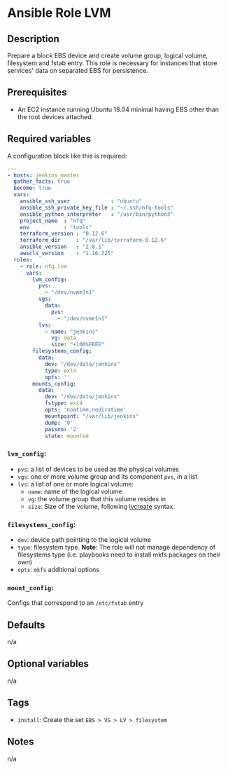 # Ansible Role LVM

## Description
Prepare a block EBS device and create volume group, logical volume, filesystem and fstab entry. This role is necessary for instances that store services' data on separated EBS for persistence.

## Prerequisites
* An EC2 instance running Ubuntu 18.04 minimal having EBS other than the root devices attached.

## Required variables

A configuration block like this is required:

```yaml
---
- hosts: jenkins_master
  gather_facts: true
  become: true
  vars:
    ansible_ssh_user             : "ubuntu"
    ansible_ssh_private_key_file : "~/.ssh/nfq-tools"
    ansible_python_interpreter   : "/usr/bin/python3"
    project_name  : "nfq"
    env           : "tools"
    terraform_version : "0.12.6"
    terraform_dir     : "/var/lib/terraform-0.12.6"
    ansible_version   : "2.8.1"
    awscli_version    : "1.16.225"
  roles:
    - role: nfq.lvm
      vars:
        lvm_config:
          pvs:
            - "/dev/nvme1n1"
          vgs:
            data:
              pvs:
                - "/dev/nvme1n1"
          lvs:
            - name: "jenkins"
              vg: data
              size: "+100%FREE"
        filesystems_config:
          data:
            dev: "/dev/data/jenkins"
            type: ext4
            opts: ''
        mounts_config:
          data:
            dev: "/dev/data/jenkins"
            fstype: ext4
            opts: 'noatime,nodiratime'
            mountpoint: "/var/lib/jenkins"
            dump: '0'
            passno: '2'
            state: mounted
```

### `lvm_config`:
- `pvs`: a list of devices to be used as the physical volumes
- `vgs`: one or more volume group and its component `pvs`, in a list
- `lvs`: a list of one or more logical volume:
  - `name`: name of the logical volume
  - `vg`: the volume group that this volume resides in
  - `size`: Size of the volume, following [lvcreate](https://access.redhat.com/documentation/en-us/red_hat_enterprise_linux/5/html/logical_volume_manager_administration/lv) syntax.

### `filesystems_config`:
- `dev`: device path pointing to the logical volume
- `type`: filesystem type. **Note**: The role will not manage dependency of filesystems type (i.e. playbooks need to install mkfs packages on their own)
- `opts`: `mkfs` additional options

### `mount_config`:
Configs that correspond to an `/etc/fstab` entry

## Defaults
n/a

## Optional variables
n/a

## Tags
* `install`: Create the set `EBS > VG > LV > filesystem`

## Notes
n/a
